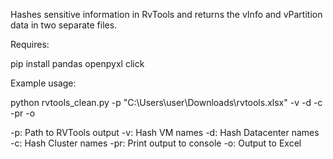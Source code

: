 Hashes sensitive information in RvTools and returns the vInfo and vPartition data in two separate files.

Requires:

pip install pandas openpyxl click

Example usage:

python rvtools_clean.py -p "C:\\Users\\user\\Downloads\\rvtools.xlsx" -v -d -c -pr -o

-p: Path to RVTools output
-v: Hash VM names
-d: Hash Datacenter names
-c: Hash Cluster names
-pr: Print output to console
-o: Output to Excel